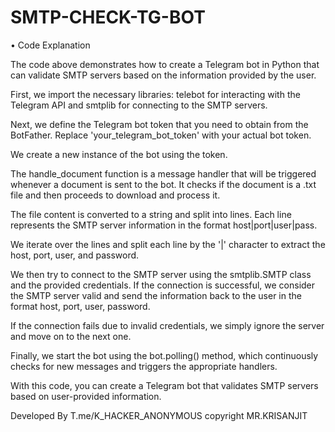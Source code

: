 # SMTP-CHECK-TG-BOT
• Code Explanation

The code above demonstrates how to create a Telegram bot in Python that can validate SMTP servers based on the information provided by the user.

First, we import the necessary libraries: telebot for interacting with the Telegram API and smtplib for connecting to the SMTP servers.

Next, we define the Telegram bot token that you need to obtain from the BotFather. Replace 'your_telegram_bot_token' with your actual bot token.

We create a new instance of the bot using the token.

The handle_document function is a message handler that will be triggered whenever a document is sent to the bot. It checks if the document is a .txt file and then proceeds to download and process it.

The file content is converted to a string and split into lines. Each line represents the SMTP server information in the format host|port|user|pass.

We iterate over the lines and split each line by the '|' character to extract the host, port, user, and password.

We then try to connect to the SMTP server using the smtplib.SMTP class and the provided credentials. If the connection is successful, we consider the SMTP server valid and send the information back to the user in the format host, port, user, password.

If the connection fails due to invalid credentials, we simply ignore the server and move on to the next one.

Finally, we start the bot using the bot.polling() method, which continuously checks for new messages and triggers the appropriate handlers.

With this code, you can create a Telegram bot that validates SMTP servers based on user-provided information.

Developed By T.me/K_HACKER_ANONYMOUS 
copyright MR.KRISANJIT
